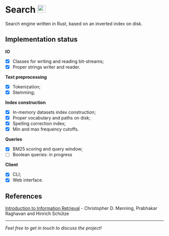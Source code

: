 # Search <img alt="Rust's Crab" width="25px" src="https://rustacean.net/assets/rustacean-flat-noshadow.png"/>

Search engine written in Rust, based on an inverted index on disk.

## Implementation status 

**IO**
- [x] Classes for writing and reading bit-streams;
- [x] Proper strings writer and reader.

**Text preprocessing** 
- [x] Tokenization;
- [x] Stemming;

**Index construction**
- [x] In-memory datasets index construction;
- [x] Proper vocabulary and paths on disk;
- [x] Spelling correction index;
- [x] Min and max frequency cutoffs.

**Queries**
- [x] BM25 scoring and query window; 
- [ ] Boolean queries: in progress

**Client**
- [x] CLI;
- [x] Web interface.

## References
[Introduction to Information Retrieval](https://nlp.stanford.edu/IR-book/information-retrieval-book.html) - Christopher D. Manning, Prabhakar Raghavan and Hinrich Schütze

---

*Feel free to get in touch to discuss the project!*